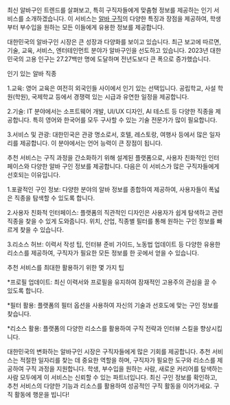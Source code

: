 <p>최신 알바구인 트렌드를 살펴보고, 특히 구직자들에게 맞춤형 정보를 제공하는 인기 서비스를 소개하겠습니다. 이 서비스는 <a href="https://misooda.in/">알바 구직</a>의 다양한 특징과 장점을 제공하여, 학생부터 부수입을 원하는 모든 이들에게 유용한 정보를 제공합니다.</p>

<p>대한민국의 알바구인 시장은 큰 성장과 다양화를 보이고 있습니다. 최근 보고에 따르면, 기술, 교육, 서비스, 엔터테인먼트 분야가 알바구인을 선도하고 있습니다. 2023년 대한민국의 고용 인구는 27.27백만 명에 도달하며 전년도보다 큰 폭으로 증가했습니다​.</p>

<p>인기 있는 알바 직종</p>
<p>1.교육: 영어 교육은 여전히 외국인들 사이에서 인기 있는 선택입니다. 공립학교, 사설 학원(학원), 국제학교 등에서 경쟁력 있는 시급과 유연한 일정을 제공합니다​.</p>
<p>2.기술: IT 분야에서는 소프트웨어 개발, UI/UX 디자인, AI 테스트 등 다양한 직종을 제공합니다. 특히 영어와 한국어를 모두 구사할 수 있는 기술 전문가가 많이 필요합니다.</p>
<p>3.서비스 및 관광: 대한민국은 관광 명소로서, 호텔, 레스토랑, 여행사 등에서 많은 일자리를 제공합니다. 이 분야에서는 언어 능력이 큰 장점이 됩니다.</p>

<p>추천 서비스는 구직 과정을 간소화하기 위해 설계된 플랫폼으로, 사용자 친화적인 인터페이스와 다양한 알바 구인 정보를 제공합니다. 다음은 이 서비스가 많은 구직자들에게 선호되는 이유입니다.</p>
<p>1.포괄적인 구인 정보: 다양한 분야의 알바 정보를 종합하여 제공하여, 사용자들이 폭넓은 직종을 탐색할 수 있도록 합니다.</p>
<p>2.사용자 친화적 인터페이스: 플랫폼의 직관적인 디자인은 사용자가 쉽게 탐색하고 관련 직종을 찾을 수 있게 도와줍니다. 위치, 산업, 직종별 필터를 통해 원하는 구인 정보를 빠르게 찾을 수 있습니다.</p>
<p>3.리소스 허브: 이력서 작성 팁, 인터뷰 준비 가이드, 노동법 업데이트 등 다양한 유용한 리소스를 제공하여, 구직자가 필요한 모든 정보를 한 곳에서 얻을 수 있습니다.</p>

<p>추천 서비스를 최대한 활용하기 위한 몇 가지 팁</p>
<p>*프로필 업데이트: 최신 이력서와 프로필을 유지하여 잠재적인 고용주의 관심을 끌 수 있도록 합니다.</p>
<p>*필터 활용: 플랫폼의 필터 옵션을 사용하여 자신의 기술과 선호도에 맞는 구인 정보를 찾습니다.</p>
<p>*리소스 활용: 플랫폼의 다양한 리소스를 활용하여 구직 전략과 인터뷰 스킬을 향상시킵니다.</p>

<p>대한민국의 변화하는 알바구인 시장은 구직자들에게 많은 기회를 제공합니다. 추천 서비스는 적절한 일자리를 찾는 데 중요한 역할을 하며, 구직자가 필요한 도구와 리소스를 제공하여 구직 과정을 지원합니다. 학생, 부수입을 원하는 사람, 새로운 커리어를 탐색하는 사람 모두에게 이 서비스는 신뢰할 수 있는 파트너입니다. 최신 구인 정보를 확인하고, 추천 서비스의 다양한 기능과 리소스를 활용하여 성공적인 구직 활동을 이어가세요. 구직 활동에 행운을 빕니다!</p>
